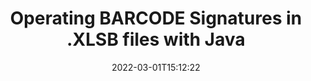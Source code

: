 ---
############################# Static ############################
layout: "auto-gen"
date: 2022-03-01T15:12:22
draft: false
otherformats: 
breadcrumb: Create BARCODE signature on XLSB for Java

############################# Head ############################
head_title: "Adding BARCODE signatures in a XLSB file with Java"
head_description: "Put BARCODE Signature on XLSB file for Java using a few lines of code. Use the GroupDocs Document Signature API to sign dozens file formats."

############################# Header ############################
title: "Operating BARCODE Signatures in .XLSB files with Java"
description: "How to add BARCODE Signature with a few lines of Java code"
bg_image: "https://cms.admin.containerize.com/templates/aspose/App_Themes/V3/images/bg/header1.png"
bg_overlay: false
button:
    enable: true

############################# SubMenu ############################
submenu:
    enable: true

    left:
        img_alt: "GroupDocs.Signature for Java"
        image: "https://cms.admin.containerize.com/templates/groupdocs/images/product-logos/90x90-noborder/groupdocs-signature-java.png"
        product: "GroupDocs.Signature"
        platform: "Java"



############################# About ############################
about:
    enable: true
    title: "About GroupDocs.Signature for Java API"
    content: |
        [GroupDocs.Signature for Java](https://products.groupdocs.com/signature/java/) is a advanced .NET API to electronically sign digital documents using various signature types such as text, image, barcode, QR-code, stamp, form-field and metadata. Users can load, edit, validate, save, remove, preview and search digital signatures within PDF, Microsoft Word, Excel worksheets, PowerPoint presentations, Adobe Photoshop, metafiles and image file formats, with additional support for customizing signature properties as needed.
    

overview:
    enable: true
    title: "Overview API"
    content: |
        Sign your XLSB files with BARCODE signatures using Java easily. You can use just a couple of Java code lines in any platform of your choice like - Windows, Linux, macOS.
        You can put BARCODE on XLSB file in a very convenient way and for free. Besides that it is possible to sign XLSB files using advanced BARCODE options. 
        
        There are a lot of options features to sign XLSB which you may use for your purposes:

        * BARCODE position on the page can be set up as absolutely as relatively;;
        * One BARCODE signature may be placed on specified pages of multi-page documents;;
        * A lot of additional signature features like color, size, border etc. are available..
        
        There are also saving options for signed XLSB file:

        * after signing file might be saved with other supported format;
        * furthermore file can be encrypted with password or saved to memory stream.

        Signing XLSB files with BARCODE provides vast amount opportunities for users. Moreover there is no need for any additional software installed - like MS Office, Open Office, Adobe Acrobat Reader etc.


############################# Steps ############################
steps:
    enable: true
    title_left: "Steps to sign XLSB with BARCODE in Java"
    content_left: |
        [GroupDocs.Signature for Java](https://products.groupdocs.com/signature/java/) provides ability to sign XLSB documents with BARCODE signatures quick and easily.
        
        * Create an instance of Signature class providing XLSB file supposed to signing as path or memory stream
        * Instantiate SignOptions class and set all demanded data.
        * Invoke the Signature.Sign passing output XLSB file or memory stream

    title_right: "System Requirements"
    content_right: |
        Documents signing with GroupDocs.Signature for Java can be performed in just a few simple steps. Our APIs are supported on all major platforms and operating systems. Before executing the code below, make sure you have the following prerequisites installed on your system.

        * Operating systems: Microsoft Windows, Linux, MacOS
        * Development environments: NetBeans, Intellij IDEA, Eclipse, etc.
        * Java runtime: J2SE 6.0 and above
        * Get the latest GroupDocs.Signature for Java from [Maven](https://repository.groupdocs.com/webapp/#/artifacts/browse/tree/General/repo/com/groupdocs/groupdocs-signature)
         
    code: |
        ```java    
        
        // Set up input XLSB file
        string filePath = "input.xlsb";
        // Set up output file
        string outputFilePath = "output.xlsb";

        // Instantiate Signature for input file
        Signature signature = new Signature(filePath);

        // create barcode option with predefined barcode text
        BarcodeSignOptions options = new BarcodeSignOptions("John Smith");

        // setup Barcode encoding type
        options.setEncodeType(BarcodeTypes.CODE11);

        // set signature position
        options.setLeft(50);
        options.setTop(50);
        options.setWidth(200);
        options.setHeight(50);

        // sign XLSB document
        SignResult result = signature.sign(outputFilePath, options);

        ```

demos:
    enable: true
    title: "Signing XLSB documents with BARCODE Live Demo"
    content: |
       Sign XLSB file with BARCODE signature right now by visiting the [GroupDocs.Signature App](https://products.groupdocs.app/signature/family) website. Free online demo waiting for you.
          

more_formats:
    enable: true
    title: "Other supported BARCODE signatures for Java"
    content: "You can also sign XLSB with other signature types. Please see the list below."
       
       
back_to_top:
    enable: true
---